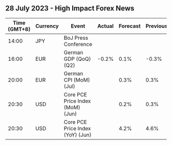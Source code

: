 ## 28 July 2023 - High Impact Forex News

| Time (GMT+8) | Currency | Event | Actual | Forecast | Previous |
|------|----------|-------|--------|----------|----------|
| 14:00 | JPY | BoJ Press Conference |  |  |  |
| 16:00 | EUR | German GDP (QoQ) (Q2) | -0.2% | 0.1% | -0.3% |
| 20:00 | EUR | German CPI (MoM) (Jul) |  | 0.3% | 0.3% |
| 20:30 | USD | Core PCE Price Index (MoM) (Jun) |  | 0.2% | 0.3% |
| 20:30 | USD | Core PCE Price Index (YoY) (Jun) |  | 4.2% | 4.6% |
